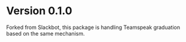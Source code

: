 # Version 0.1.0

Forked from Slackbot, this package is handling Teamspeak graduation based on the same mechanism.